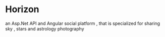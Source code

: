 # Horizon
an Asp.Net API and Angular social platform , that is specialized for sharing sky , stars and astrology photography   
